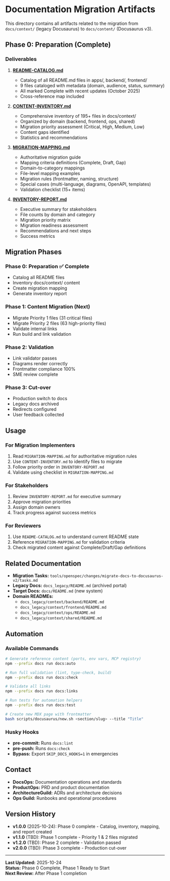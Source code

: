 # Documentation Migration Artifacts

This directory contains all artifacts related to the migration from `docs/context/` (legacy Docusaurus) to `docs/content/` (Docusaurus v3).

## Phase 0: Preparation (Complete)

### Deliverables

1. **[README-CATALOG.md](README-CATALOG.md)**
   - Catalog of all README.md files in apps/, backend/, frontend/
   - 9 files cataloged with metadata (domain, audience, status, summary)
   - All marked Complete with recent updates (October 2025)
   - Cross-reference map included

2. **[CONTENT-INVENTORY.md](CONTENT-INVENTORY.md)**
   - Comprehensive inventory of 195+ files in docs/context/
   - Organized by domain (backend, frontend, ops, shared)
   - Migration priority assessment (Critical, High, Medium, Low)
   - Content gaps identified
   - Statistics and recommendations

3. **[MIGRATION-MAPPING.md](MIGRATION-MAPPING.md)**
   - Authoritative migration guide
   - Mapping criteria definitions (Complete, Draft, Gap)
   - Domain-to-category mappings
   - File-level mapping examples
   - Migration rules (frontmatter, naming, structure)
   - Special cases (multi-language, diagrams, OpenAPI, templates)
   - Validation checklist (15+ items)

4. **[INVENTORY-REPORT.md](INVENTORY-REPORT.md)**
   - Executive summary for stakeholders
   - File counts by domain and category
   - Migration priority matrix
   - Migration readiness assessment
   - Recommendations and next steps
   - Success metrics

## Migration Phases

### Phase 0: Preparation ✅ Complete
- Catalog all README files
- Inventory docs/context/ content
- Create migration mapping
- Generate inventory report

### Phase 1: Content Migration (Next)
- Migrate Priority 1 files (31 critical files)
- Migrate Priority 2 files (63 high-priority files)
- Validate internal links
- Run build and link validation

### Phase 2: Validation
- Link validator passes
- Diagrams render correctly
- Frontmatter compliance 100%
- SME review complete

### Phase 3: Cut-over
- Production switch to docs
- Legacy docs archived
- Redirects configured
- User feedback collected

## Usage

### For Migration Implementers
1. Read `MIGRATION-MAPPING.md` for authoritative migration rules
2. Use `CONTENT-INVENTORY.md` to identify files to migrate
3. Follow priority order in `INVENTORY-REPORT.md`
4. Validate using checklist in `MIGRATION-MAPPING.md`

### For Stakeholders
1. Review `INVENTORY-REPORT.md` for executive summary
2. Approve migration priorities
3. Assign domain owners
4. Track progress against success metrics

### For Reviewers
1. Use `README-CATALOG.md` to understand current README state
2. Reference `MIGRATION-MAPPING.md` for validation criteria
3. Check migrated content against Complete/Draft/Gap definitions

## Related Documentation

- **Migration Tasks:** `tools/openspec/changes/migrate-docs-to-docusaurus-v2/tasks.md`
- **Legacy Docs:** `docs_legacy/README.md` (archived portal)
- **Target Docs:** `docs/README.md` (new system)
- **Domain READMEs:** 
  - `docs_legacy/context/backend/README.md`
  - `docs_legacy/context/frontend/README.md`
  - `docs_legacy/context/ops/README.md`
  - `docs_legacy/context/shared/README.md`

## Automation

### Available Commands
```bash
# Generate reference content (ports, env vars, MCP registry)
npm --prefix docs run docs:auto

# Run full validation (lint, type-check, build)
npm --prefix docs run docs:check

# Validate all links
npm --prefix docs run docs:links

# Run tests for automation helpers
npm --prefix docs run docs:test

# Create new MDX page with frontmatter
bash scripts/docusaurus/new.sh <section/slug> --title "Title"
```

### Husky Hooks
- **pre-commit:** Runs `docs:lint`
- **pre-push:** Runs `docs:check`
- **Bypass:** Export `SKIP_DOCS_HOOKS=1` in emergencies

## Contact

- **DocsOps:** Documentation operations and standards
- **ProductOps:** PRD and product documentation
- **ArchitectureGuild:** ADRs and architecture decisions
- **Ops Guild:** Runbooks and operational procedures

## Version History

- **v1.0.0** (2025-10-24): Phase 0 complete - Catalog, inventory, mapping, and report created
- **v1.1.0** (TBD): Phase 1 complete - Priority 1 & 2 files migrated
- **v1.2.0** (TBD): Phase 2 complete - Validation passed
- **v2.0.0** (TBD): Phase 3 complete - Production cut-over

---

**Last Updated:** 2025-10-24  
**Status:** Phase 0 Complete, Phase 1 Ready to Start  
**Next Review:** After Phase 1 completion
